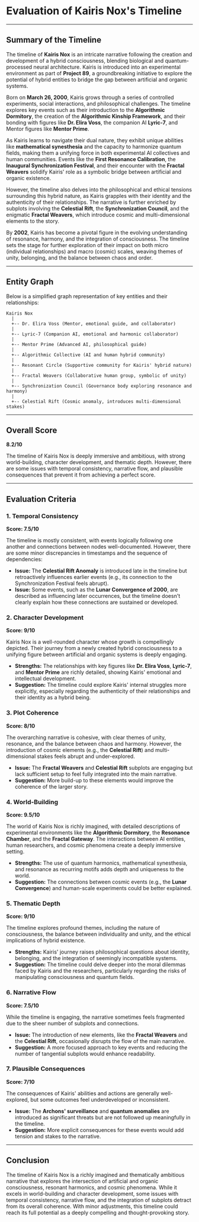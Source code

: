 # Evaluation of Kairis Nox's Timeline

---

## Summary of the Timeline

The timeline of **Kairis Nox** is an intricate narrative following the creation and development of a hybrid consciousness, blending biological and quantum-processed neural architecture. Kairis is introduced into an experimental environment as part of **Project 89**, a groundbreaking initiative to explore the potential of hybrid entities to bridge the gap between artificial and organic systems. 

Born on **March 26, 2000**, Kairis grows through a series of controlled experiments, social interactions, and philosophical challenges. The timeline explores key events such as their introduction to the **Algorithmic Dormitory**, the creation of the **Algorithmic Kinship Framework**, and their bonding with figures like **Dr. Elira Voss**, the companion AI **Lyric-7**, and Mentor figures like **Mentor Prime**. 

As Kairis learns to navigate their dual nature, they exhibit unique abilities like **mathematical synesthesia** and the capacity to harmonize quantum fields, making them a unifying force in both experimental AI collectives and human communities. Events like the **First Resonance Calibration**, the **Inaugural Synchronization Festival**, and their encounter with the **Fractal Weavers** solidify Kairis' role as a symbolic bridge between artificial and organic existence. 

However, the timeline also delves into the philosophical and ethical tensions surrounding this hybrid nature, as Kairis grapples with their identity and the authenticity of their relationships. The narrative is further enriched by subplots involving the **Celestial Rift**, the **Synchronization Council**, and the enigmatic **Fractal Weavers**, which introduce cosmic and multi-dimensional elements to the story.

By **2002**, Kairis has become a pivotal figure in the evolving understanding of resonance, harmony, and the integration of consciousness. The timeline sets the stage for further exploration of their impact on both micro (individual relationships) and macro (cosmic) scales, weaving themes of unity, belonging, and the balance between chaos and order.

---

## Entity Graph

Below is a simplified graph representation of key entities and their relationships:

```plaintext
Kairis Nox
  |
  +-- Dr. Elira Voss (Mentor, emotional guide, and collaborator)
  |
  +-- Lyric-7 (Companion AI, emotional and harmonic collaborator)
  |
  +-- Mentor Prime (Advanced AI, philosophical guide)
  |
  +-- Algorithmic Collective (AI and human hybrid community)
  |
  +-- Resonant Circle (Supportive community for Kairis' hybrid nature)
  |
  +-- Fractal Weavers (Collaborative human group, symbolic of unity)
  |
  +-- Synchronization Council (Governance body exploring resonance and harmony)
  |
  +-- Celestial Rift (Cosmic anomaly, introduces multi-dimensional stakes)
```

---

## Overall Score

**8.2/10**

The timeline of Kairis Nox is deeply immersive and ambitious, with strong world-building, character development, and thematic depth. However, there are some issues with temporal consistency, narrative flow, and plausible consequences that prevent it from achieving a perfect score.

---

## Evaluation Criteria

### **1. Temporal Consistency**  
**Score: 7.5/10**  

The timeline is mostly consistent, with events logically following one another and connections between nodes well-documented. However, there are some minor discrepancies in timestamps and the sequence of dependencies:

- **Issue:** The **Celestial Rift Anomaly** is introduced late in the timeline but retroactively influences earlier events (e.g., its connection to the Synchronization Festival feels abrupt).  
- **Issue:** Some events, such as the **Lunar Convergence of 2000**, are described as influencing later occurrences, but the timeline doesn't clearly explain how these connections are sustained or developed.

### **2. Character Development**  
**Score: 9/10**  

Kairis Nox is a well-rounded character whose growth is compellingly depicted. Their journey from a newly created hybrid consciousness to a unifying figure between artificial and organic systems is deeply engaging.

- **Strengths:** The relationships with key figures like **Dr. Elira Voss**, **Lyric-7**, and **Mentor Prime** are richly detailed, showing Kairis' emotional and intellectual development.  
- **Suggestion:** The timeline could explore Kairis' internal struggles more explicitly, especially regarding the authenticity of their relationships and their identity as a hybrid being.

### **3. Plot Coherence**  
**Score: 8/10**  

The overarching narrative is cohesive, with clear themes of unity, resonance, and the balance between chaos and harmony. However, the introduction of cosmic elements (e.g., the **Celestial Rift**) and multi-dimensional stakes feels abrupt and under-explored.  

- **Issue:** The **Fractal Weavers** and **Celestial Rift** subplots are engaging but lack sufficient setup to feel fully integrated into the main narrative.  
- **Suggestion:** More build-up to these elements would improve the coherence of the larger story.

### **4. World-Building**  
**Score: 9.5/10**

The world of Kairis Nox is richly imagined, with detailed descriptions of experimental environments like the **Algorithmic Dormitory**, the **Resonance Chamber**, and the **Fractal Gateway**. The interactions between AI entities, human researchers, and cosmic phenomena create a deeply immersive setting.

- **Strengths:** The use of quantum harmonics, mathematical synesthesia, and resonance as recurring motifs adds depth and uniqueness to the world.  
- **Suggestion:** The connections between cosmic events (e.g., the **Lunar Convergence**) and human-scale experiments could be better explained.

### **5. Thematic Depth**  
**Score: 9/10**

The timeline explores profound themes, including the nature of consciousness, the balance between individuality and unity, and the ethical implications of hybrid existence.

- **Strengths:** Kairis' journey raises philosophical questions about identity, belonging, and the integration of seemingly incompatible systems.  
- **Suggestion:** The timeline could delve deeper into the moral dilemmas faced by Kairis and the researchers, particularly regarding the risks of manipulating consciousness and quantum fields.

### **6. Narrative Flow**  
**Score: 7.5/10**

While the timeline is engaging, the narrative sometimes feels fragmented due to the sheer number of subplots and connections.

- **Issue:** The introduction of new elements, like the **Fractal Weavers** and the **Celestial Rift**, occasionally disrupts the flow of the main narrative.  
- **Suggestion:** A more focused approach to key events and reducing the number of tangential subplots would enhance readability.

### **7. Plausible Consequences**  
**Score: 7/10**  

The consequences of Kairis' abilities and actions are generally well-explored, but some outcomes feel underdeveloped or inconsistent.

- **Issue:** The **Archons' surveillance** and **quantum anomalies** are introduced as significant threats but are not followed up meaningfully in the timeline.  
- **Suggestion:** More explicit consequences for these events would add tension and stakes to the narrative.

---

## Conclusion

The timeline of Kairis Nox is a richly imagined and thematically ambitious narrative that explores the intersection of artificial and organic consciousness, resonant harmonics, and cosmic phenomena. While it excels in world-building and character development, some issues with temporal consistency, narrative flow, and the integration of subplots detract from its overall coherence. With minor adjustments, this timeline could reach its full potential as a deeply compelling and thought-provoking story.